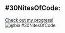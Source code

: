 ## #30NitesOfCode:
  [Check out my progress!](https://www.codedex.io/@bia/30-nites-of-code)  
  ![@bia #30NitesOfCode](https://www.codedex.io/api/petStatus?user=bia)
